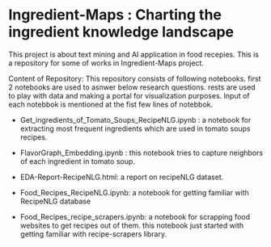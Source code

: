 # Ingredient-Maps : Charting the ingredient knowledge landscape

This project is about text mining and AI application in food recepies.
This is a repository for some of works in Ingredient-Maps project.

Content of Repository:
This repository consists of following notebooks. first 2 notebooks are used to asnwer below research questions. rests are used to play with data and making a portal for visualization purposes. Input of each notebbok is mentioned at the fist few lines of notebbok.

- Get_ingredients_of_Tomato_Soups_RecipeNLG.ipynb : a notebook for extracting most frequent ingredients which are used in tomato soups recipes.

- FlavorGraph_Embedding.ipynb : this notebook tries to capture neighbors of each ingredient in tomato soup.

- EDA-Report-RecipeNLG.html: a report on recipeNLG dataset.

- Food_Recipes_RecipeNLG.ipynb: a notebook for getting familiar with RecipeNLG database

- Food_Recipes_recipe_scrapers.ipynb: a notebook for scrapping food websites to get recipes out of them. this notebook just started with getting familiar with recipe-scrapers library.

